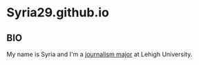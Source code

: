 # Syria29.github.io

## BIO
My name is Syria and I'm a [journalism major](https://journalism.cas.lehigh.edu) at Lehigh University.


